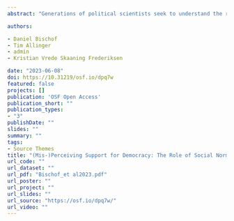 ```yaml
---
abstract: "Generations of political scientists seek to understand the relationship between citizens' democratic values and democratic stability. The key premise of this research tradition is that democratic societies live on a 'social consensus' over a set of democratic values; a democratic norm. Yet, until today scholarship has neither carefully theorized the role of nor measured this social consensus. Building on research in social psychology, we conceptualize democratic norms as social norms: citizens may think that most people in democracies support its institutions (descriptive norm) and also that one ought to do so (injunctive norm). Based on this, we provide a theoretical framework and derive observable implications of which country- and individual-level characteristics structure social democratic norms. Using existing surveys and large-scale original survey experiments, we will then measure these democratic norms in up to 15 democracies. Our research has important implications for research on democracy showcasing the role social norms play to craft democratic support in our societies."

authors:

- Daniel Bischof
- Tim Allinger
- admin
- Kristian Vrede Skaaning Frederiksen

date: "2023-06-08"
doi: https://10.31219/osf.io/dpq7w
featured: false
projects: []
publication: 'OSF Open Access'
publication_short: ""
publication_types:
- "3"
publishDate: ""
slides: ""
summary: ""
tags:
- Source Themes
title: "(Mis-)Perceiving Support for Democracy: The Role of Social Norms for Democracies" 
url_code: ""
url_dataset: ""
url_pdf: "Bischof_et al2023.pdf"
url_poster: ""
url_project: ""
url_slides: ""
url_source: "https://osf.io/dpq7w/"
url_video: ""
---
```


